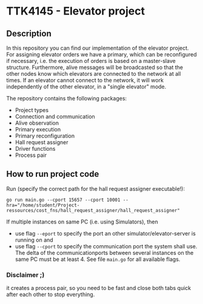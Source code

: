 # TTK4145 - Elevator project
## Description 
In this repository you can find our implementation of the elevator project. For assigning elevator orders we have a primary, which can be reconfigured if necessary, i.e. the execution of orders is based on a master-slave structure. Furthermore, alive messages will be broadcasted so that the other nodes know which elevators are connected to the network at all times. If an elevator cannot connect to the network, it will work independently of the other elevator, in a "single elevator" mode. 

The repository contains the following packages:
- Project types
- Connection and communication
- Alive observation
- Primary execution
- Primary reconfiguration
- Hall request assigner
- Driver functions
- Process pair

## How to run project code

Run (specify the correct path for the hall request assigner executable!):

`go run main.go --cport 15657 --cport 10001 --hra="/home/student/Project-ressources/cost_fns/hall_request_assigner/hall_request_assigner"`

If multiple instances on same PC (i.e. using Simulators), then
- use flag `--eport` to specify the port an other simulator/elevator-server is running on and
- use flag `--cport` to specify the communication port the system shall use. The delta of the communicationports between several instances on the same PC must be at least 4.
See file `main.go` for all available flags.

### Disclaimer ;)

it creates a process pair, so you need to be fast and close both tabs quick after each other to stop everything.
